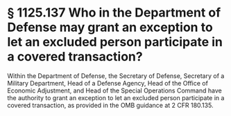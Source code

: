 # § 1125.137   Who in the Department of Defense may grant an exception to let an excluded person participate in a covered transaction?

Within the Department of Defense, the Secretary of Defense, Secretary of a Military Department, Head of a Defense Agency, Head of the Office of Economic Adjustment, and Head of the Special Operations Command have the authority to grant an exception to let an excluded person participate in a covered transaction, as provided in the OMB guidance at 2 CFR 180.135.




